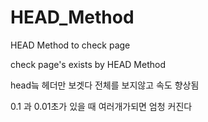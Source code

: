# HEAD_Method
HEAD Method to check page

check page's exists by HEAD Method 

head늨 헤더만 보겟다 전체를 보지않고 속도 향상됨

0.1 과 0.01초가 있을 때 여러개가되면 엄청 커진다
